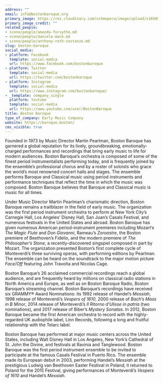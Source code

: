 ```yaml
---
address: ""
email: info@bostonbaroque.org
primary_image: https://res.cloudinary.com/schmopera/image/upload/v1650906108/media/2022/04/Logo_BostonBaroque_oppxku.png
primary_image_credit: ""
related_people:
- scene/people/amanda-forsythe.md
- scene/people/daniela-mack.md
- scene/people/anthony-roth-costanzo.md
slug: boston-baroque
social_media:
- platform: Facebook
  template: social-media
  url: https://www.facebook.com/bostonbaroque
- platform: Twitter
  template: social-media
  url: https://twitter.com/bostonbaroque
- platform: Instagram
  template: social-media
  url: https://www.instagram.com/bostonbaroque/
- _template: company_single
  platform: Youtube
  template: social-media
  url: https://www.youtube.com/user/BostonBaroque
title: Boston Baroque
type_of_company: Early Music Company
website: https://baroque.boston/
cms_visible: true
---
```

Founded in 1973 by Music Director Martin Pearlman, Boston Baroque has garnered a global reputation for its lively, groundbreaking, emotionally-charged performances and recordings that bring early music to life for modern audiences. Boston Baroque’s orchestra is composed of some of the finest period instrumentalists performing today, and is frequently joined by the ensemble’s professional chorus and by a roster of soloists who grace the world’s most renowned concert halls and stages. The ensemble performs Baroque and Classical music using period instruments and performance techniques that reflect the time in which the music was composed.  Boston Baroque believes that Baroque and Classical music is music for all times.

Under Music Director Martin Pearlman’s charismatic direction, Boston Baroque remains a trailblazer in the field of early music. The organization was the first period instrument orchestra to perform at New York City’s Carnegie Hall, Los Angeles’ Disney Hall, San Juan’s Casals Festival, and numerous festivals in the United States and abroad. Boston Baroque has given numerous American period-instrument premieres including Mozart’s _The Magic Flute_ and _Don Giovanni_, Rameau’s _Zoroastre_, the Boston premiere of Beethoven’s Fidelio, and the modern premiere of _The Philosopher’s Stone_, a recently-discovered singspiel composed in part by Mozart. The organization presented Boston’s first complete cycle of Monteverdi’s three surviving operas, with performing editions by Pearlman. The ensemble can be heard on the soundtrack to the major motion picture _Face/Off_ featuring John Travolta and Nicolas Cage.

Boston Baroque’s 26 acclaimed commercial recordings reach a global audience, and are frequently heard by millions on classical radio stations in North America and Europe, as well as on Boston Baroque Radio, Boston Baroque’s streaming channel. Boston Baroque’s recordings have received six GRAMMY® Award Nominations: its 1992 release of Handel’s _Messiah_, 1998 release of Monteverdi’s _Vespers of 1610_, 2000 release of _Bach’s Mass in B Minor_, 2014 release of Monteverdi’s _Il Ritorno d’Ulisse in patria_ (two nominations), and 2017 release of Biber’s _Mystery Sonatas_. In 2012, Boston Baroque became the first American orchestra to record with the highly-regarded UK audiophile label, Linn Records, following a long and fruitful relationship with the Telarc label.

Boston Baroque has performed at major music centers across the United States, including Walt Disney Hall in Los Angeles, New York’s Cathedral of St. John the Divine, and festivals at Ravinia and Tanglewood. Boston Baroque was the first period instrument ensemble to be invited to participate at the famous Casals Festival in Puerto Rico. The ensemble made its European debut in 2003, performing Handel’s _Messiah_ at the prestigious Ludwig van Beethoven Easter Festival in Poland; it returned to Poland for the 2015 Festival, giving performances of Monteverdi’s _Vespers of 1610_ and Handel’s _Messiah_.